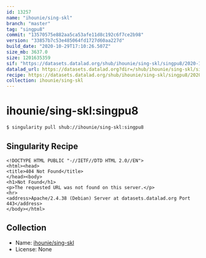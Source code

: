 ```yaml
---
id: 13257
name: "ihounie/sing-skl"
branch: "master"
tag: "singpu8"
commit: "13570575e882aa5ca53afe11d8c192c6f7ce2b98"
version: "33857b7c53e485064fd1727d60aa227d"
build_date: "2020-10-29T17:10:26.507Z"
size_mb: 3637.0
size: 1201635359
sif: "https://datasets.datalad.org/shub/ihounie/sing-skl/singpu8/2020-10-29-13570575-33857b7c/33857b7c53e485064fd1727d60aa227d.sif"
datalad_url: https://datasets.datalad.org?dir=/shub/ihounie/sing-skl/singpu8/2020-10-29-13570575-33857b7c/
recipe: https://datasets.datalad.org/shub/ihounie/sing-skl/singpu8/2020-10-29-13570575-33857b7c/Singularity
collection: ihounie/sing-skl
---
```


# ihounie/sing-skl:singpu8

```bash
$ singularity pull shub://ihounie/sing-skl:singpu8
```

## Singularity Recipe

```singularity
<!DOCTYPE HTML PUBLIC "-//IETF//DTD HTML 2.0//EN">
<html><head>
<title>404 Not Found</title>
</head><body>
<h1>Not Found</h1>
<p>The requested URL was not found on this server.</p>
<hr>
<address>Apache/2.4.38 (Debian) Server at datasets.datalad.org Port 443</address>
</body></html>
```

## Collection

 - Name: [ihounie/sing-skl](https://github.com/ihounie/sing-skl)
 - License: None

